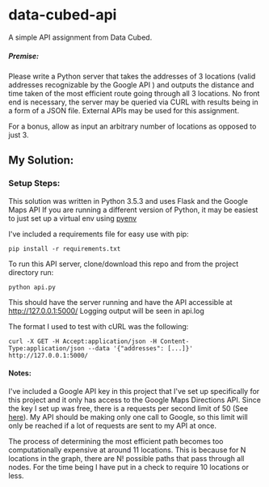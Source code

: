 # data-cubed-api

A simple API assignment from Data Cubed.

##### Premise:
Please write a Python server that takes the addresses of 3 locations (valid addresses recognizable by the Google API ) and outputs the distance and time taken of the most efficient route going through all 3 locations. No front end is necessary, the server may be queried via CURL with results being in a form of a JSON file. External APIs may be used for this assignment.

For a bonus, allow as input an arbitrary number of locations as opposed to just 3.


## My Solution:
### Setup Steps:
This solution was written in Python 3.5.3 and uses Flask and the Google Maps API
If you are running a different version of Python, it may be easiest to just set up a virtual env using [pyenv](https://github.com/pyenv/pyenv-virtualenv)

I've included a requirements file for easy use with pip:

`pip install -r requirements.txt`


To run this API server, clone/download this repo and from the project directory run:

`python api.py`

This should have the server running and have the API accessible at http://127.0.0.1:5000/
Logging output will be seen in api.log

The format I used to test with cURL was the following:

```
curl -X GET -H Accept:application/json -H Content-Type:application/json --data '{"addresses": [...]}' http://127.0.0.1:5000/
```

#### Notes:
I've included a Google API key in this project that I've set up specifically for this project and it only has access to the Google Maps Directions API.  Since the key I set up was free, there is a requests per second limit of 50 (See [here](https://developers.google.com/maps/documentation/directions/usage-limits?hl=en_US)).
My API should be making only one call to Google, so this limit will only be reached if a lot of requests are sent to my API at once.

The process of determining the most efficient path becomes too computationally expensive at around 11 locations.  This is because for N locations in the graph, there are N! possible paths that pass through all nodes.  For the time being I have put in a check to require 10 locations or less.

